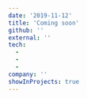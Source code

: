 ```yaml
---
date: '2019-11-12'
title: 'Coming soon'
github: ''
external: ''
tech:
  - 
  - 
  - 
company: ''
showInProjects: true
---
```



